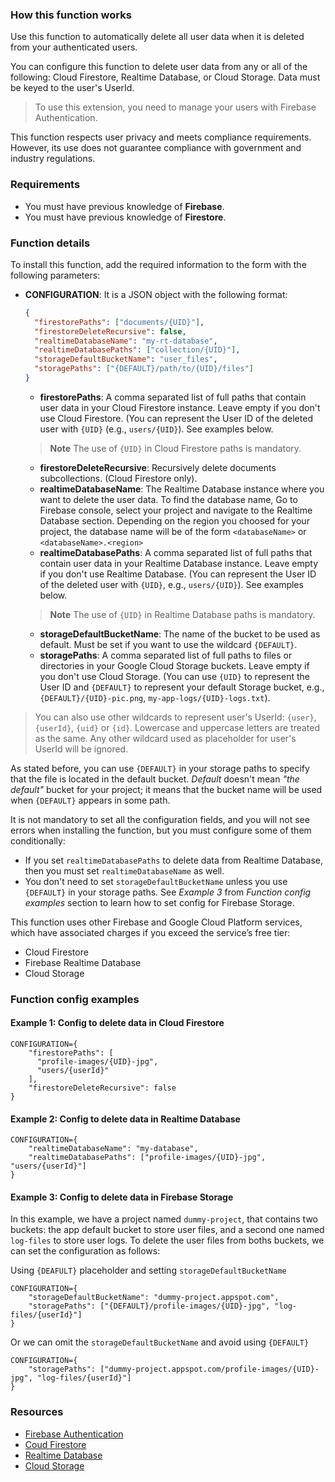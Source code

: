 ### How this function works

Use this function to automatically delete all user data when it is deleted from your authenticated users.

You can configure this function to delete user data from any or all of the following: Cloud Firestore, Realtime Database, or Cloud Storage. Data must be keyed to the user's UserId.

> To use this extension, you need to manage your users with Firebase Authentication.

This function respects user privacy and meets compliance requirements. However, its use does not guarantee compliance with government and industry regulations.

### Requirements

- You must have previous knowledge of **Firebase**.
- You must have previous knowledge of **Firestore**.

### Function details

To install this function, add the required information to the form with the following parameters:

- **CONFIGURATION**: It is a JSON object with the following format:

    ```json
    {
      "firestorePaths": ["documents/{UID}"],
      "firestoreDeleteRecursive": false,
      "realtimeDatabaseName": "my-rt-database",
      "realtimeDatabasePaths": ["collection/{UID}"],
      "storageDefaultBucketName": "user_files",
      "storagePaths": ["{DEFAULT}/path/to/{UID}/files"]
    }
    ```

  - **firestorePaths**: A comma separated list of full paths that contain user data in your Cloud Firestore instance. Leave empty if you don't use Cloud Firestore. (You can represent the User ID of the deleted user with `{UID}` (e.g., `users/{UID}`). See examples below.

  > **Note** The use of `{UID}` in Cloud Firestore paths is mandatory.

  - **firestoreDeleteRecursive**: Recursively delete documents subcollections. (Cloud Firestore only).
  - **realtimeDatabaseName**: The Realtime Database instance where you want to delete the user data. To find the database name, Go to Firebase console, select your project and navigate to the Realtime Database section. Depending on the region you choosed for your project, the database name will be of the form `<databaseName>` or `<databaseName>.<region>`
  - **realtimeDatabasePaths**: A comma separated list of full paths that contain user data in your Realtime Database instance. Leave empty if you don't use Realtime Database. (You can represent the User ID of the deleted user with `{UID}`, e.g., `users/{UID}`). See examples below.

  > **Note** The use of `{UID}` in Realtime Database paths is mandatory.

  - **storageDefaultBucketName**: The name of the bucket to be used as default. Must be set if you want to use the wildcard `{DEFAULT}`.
  - **storagePaths**: A comma separated list of full paths to files or directories in your Google Cloud Storage buckets. Leave empty if you don't use Cloud Storage. (You can use `{UID}` to represent the User ID and `{DEFAULT}` to represent your default Storage bucket, e.g., `{DEFAULT}/{UID}-pic.png`, `my-app-logs/{UID}-logs.txt`).

> You can also use other wildcards to represent user's UserId: `{user}`, `{userId}`, `{uid}` or `{id}`. Lowercase and uppercase letters are treated as the same. Any other wildcard used as placeholder for user's UserId will be ignored.

As stated before, you can use `{DEFAULT}` in your storage paths to specify that the file is located in the default bucket. *Default* doesn't mean *"the default"* bucket for your project; it means that the bucket name will be used when `{DEFAULT}` appears in some path.

It is not mandatory to set all the configuration fields, and you will not see errors when installing the function, but you must configure some of them conditionally:

- If you set `realtimeDatabasePaths` to delete data from Realtime Database, then you must set `realtimeDatabaseName` as well.
- You don't need to set `storageDefaultBucketName` unless you use `{DEFAULT}` in your storage paths. See *Example 3* from *Function config examples* section to learn how to set config for Firebase Storage.

This function uses other Firebase and Google Cloud Platform services, which have associated charges if you exceed the service’s free tier:

- Cloud Firestore
- Firebase Realtime Database
- Cloud Storage

### Function config examples

#### Example 1: Config to delete data in Cloud Firestore

```text
CONFIGURATION={
    "firestorePaths": [
      "profile-images/{UID}-jpg",
      "users/{userId}"
    ],
    "firestoreDeleteRecursive": false
}
```

#### Example 2: Config to delete data in Realtime Database

```text
CONFIGURATION={
    "realtimeDatabaseName": "my-database",
    "realtimeDatabasePaths": ["profile-images/{UID}-jpg", "users/{userId}"]
}
```

#### Example 3: Config to delete data in Firebase Storage

In this example, we have a project named `dummy-project`, that contains two buckets: the app default bucket to store user files, and a second one named `log-files` to store user logs. To delete the user files from boths buckets, we can set the configuration as follows:

Using `{DEAFULT}` placeholder and setting `storageDefaultBucketName`

```text
CONFIGURATION={
    "storageDefaultBucketName": "dummy-project.appspot.com",
    "storagePaths": ["{DEFAULT}/profile-images/{UID}-jpg", "log-files/{userId}"]
}
```

Or we can omit the `storageDefaultBucketName` and avoid using `{DEFAULT}`

```text
CONFIGURATION={
    "storagePaths": ["dummy-project.appspot.com/profile-images/{UID}-jpg", "log-files/{userId}"]
}
```

### Resources

- [Firebase Authentication](https://firebase.google.com/docs/auth)
- [Coud Firestore](https://firebase.google.com/docs/firestore)
- [Realtime Database](https://firebase.google.com/docs/database)
- [Cloud Storage](https://firebase.google.com/docs/storage)
